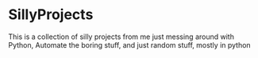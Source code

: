 # SillyProjects
This is a collection of silly projects from me just messing around with Python, Automate the boring stuff, and just random stuff, mostly in python
